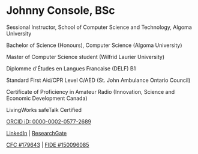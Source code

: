# Johnny Console, BSc
Sessional Instructor, School of Computer Science and Technology, Algoma University

Bachelor of Science (Honours), Computer Science (Algoma University)

Master of Computer Science student (Wilfrid Laurier University)

Diplomme d'Études en Langues Francaise (DELF) B1

Standard First Aid/CPR Level C/AED (St. John Ambulance Ontario Council)

Certificate of Proficiency in Amateur Radio (Innovation, Science and Economic Development Canada)

LivingWorks safeTalk Certified

[ORCID iD: 0000-0002-0577-2689](https://orcid.org/0000-0002-0577-2689)

[LinkedIn](https://linkedin.com/in/johnnyconsole) | [ResearchGate](https://researchgate.net/profile/Johnny-Console)

[CFC #179643](https://chess.ca/en/ratings/p/?id=179643) | [FIDE #150096085](https://ratings.fide.com/profile/150096085)
 
